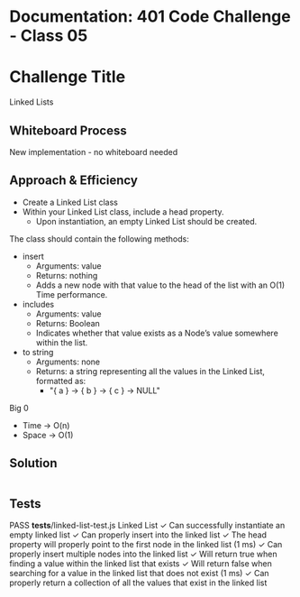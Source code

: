 # Documentation: 401 Code Challenge - Class 05

# Challenge Title
Linked Lists

## Whiteboard Process
New implementation - no whiteboard needed

## Approach & Efficiency
- Create a Linked List class
- Within your Linked List class, include a head property.
  - Upon instantiation, an empty Linked List should be created.

The class should contain the following methods:
- insert
  - Arguments: value
  - Returns: nothing
  - Adds a new node with that value to the head of the list with an O(1) Time performance.
- includes
  - Arguments: value
  - Returns: Boolean
  - Indicates whether that value exists as a Node’s value somewhere within the list.
- to string
  - Arguments: none
  - Returns: a string representing all the values in the Linked List, formatted as:
    - "{ a } -> { b } -> { c } -> NULL"


Big 0
- Time -> O(n)
- Space -> O(1)


## Solution
```
```

## Tests

 PASS  __tests__/linked-list-test.js
  Linked List
    ✓ Can successfully instantiate an empty linked list
    ✓ Can properly insert into the linked list
    ✓ The head property will properly point to the first node in the linked list (1 ms)
    ✓ Can properly insert multiple nodes into the linked list
    ✓ Will return true when finding a value within the linked list that exists
    ✓ Will return false when searching for a value in the linked list that does not exist (1 ms)
    ✓ Can properly return a collection of all the values that exist in the linked list
